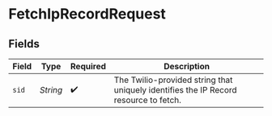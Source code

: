 # FetchIpRecordRequest


## Fields

| Field                                                                                | Type                                                                                 | Required                                                                             | Description                                                                          |
| ------------------------------------------------------------------------------------ | ------------------------------------------------------------------------------------ | ------------------------------------------------------------------------------------ | ------------------------------------------------------------------------------------ |
| `sid`                                                                                | *String*                                                                             | :heavy_check_mark:                                                                   | The Twilio-provided string that uniquely identifies the IP Record resource to fetch. |